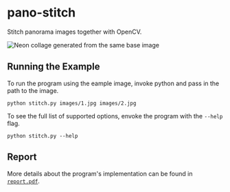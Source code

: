 # pano-stitch

Stitch panorama images together with OpenCV.


![Neon collage generated from the same base image](./images/example-outputs.jpg)


## Running the Example

To run the program using the eample image, invoke python and pass in the path to the image.

```
python stitch.py images/1.jpg images/2.jpg
```


To see the full list of supported options, envoke the program with the `--help` flag.

```
python stitch.py --help
```

## Report

More details about the program's implementation can be found in [`report.pdf`](./report.pdf).
